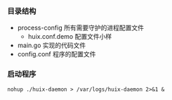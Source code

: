 ### 目录结构
- process-config 所有需要守护的进程配置文件
    - huix.conf.demo 配置文件小样
- main.go 实现的代码文件
- config.conf 程序的配置文件


### 启动程序
```
nohup ./huix-daemon > /var/logs/huix-daemon 2>&1 &
```